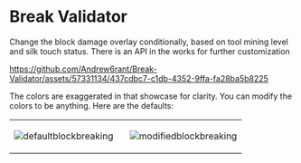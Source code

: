 # Break Validator
 Change the block damage overlay conditionally, based on tool mining level and silk touch status. There is an API in the works for further customization

https://github.com/Andrew6rant/Break-Validator/assets/57331134/437cdbc7-c1db-4352-9ffa-fa28ba5b8225

The colors are exaggerated in that showcase for clarity. You can modify the colors to be anything. Here are the defaults:

<table><tr><td width="50%">
 
![defaultblockbreaking](https://github.com/Andrew6rant/Break-Validator/assets/57331134/2373b759-9323-41ad-91b1-94f9395a12c6)

</td><td width="50%">

![modifiedblockbreaking](https://github.com/Andrew6rant/Break-Validator/assets/57331134/1244294e-2a3e-4f79-aecc-bdcf322a45b0)

</td></tr></table>
